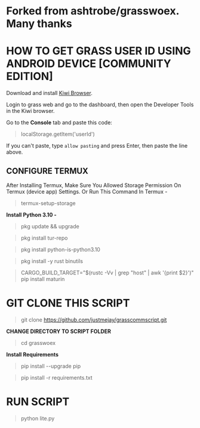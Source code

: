 # **Forked from ashtrobe/grasswoex. Many thanks**

# **HOW TO GET GRASS USER ID USING ANDROID DEVICE [COMMUNITY EDITION]**  

Download and install [Kiwi Browser](https://play.google.com/store/apps/details?id=com.kiwibrowser.browser&hl=en).

Login to grass web and go to the dashboard, then open the Developer Tools in the Kiwi browser.

Go to the **Console** tab and paste this code:

> localStorage.getItem('userId')

If you can't paste, type `allow pasting` and press Enter, then paste the line above.

## **CONFIGURE TERMUX**

After Installing Termux, Make Sure You Allowed Storage Permission On Termux (device app) Settings. Or Run This Command In Termux -

> termux-setup-storage

**Install Python 3.10 -**

> pkg update && upgrade
 
> pkg install tur-repo
 
> pkg install python-is-python3.10

> pkg install -y rust binutils
 
> CARGO_BUILD_TARGET="$(rustc -Vv | grep "host" | awk '{print $2}')" pip install maturin

# **GIT CLONE THIS SCRIPT**

> git clone https://github.com/justmejay/grasscommscript.git

**CHANGE DIRECTORY TO SCRIPT FOLDER**

> cd grasswoex

**Install Requirements**

> pip install --upgrade pip

> pip install -r requirements.txt

# RUN SCRIPT
> python lite.py

